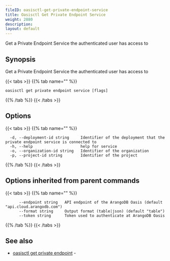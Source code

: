 ```yaml
---
fileID: oasisctl-get-private-endpoint-service
title: Oasisctl Get Private Endpoint Service
weight: 2880
description: 
layout: default
---
```

Get a Private Endpoint Service the authenticated user has access to

## Synopsis

Get a Private Endpoint Service the authenticated user has access to

{{< tabs >}}
{{% tab name="" %}}
```
oasisctl get private endpoint service [flags]
```
{{% /tab %}}
{{< /tabs >}}

## Options

{{< tabs >}}
{{% tab name="" %}}
```
  -d, --deployment-id string     Identifier of the deployment that the private endpoint service is connected to
  -h, --help                     help for service
  -o, --organization-id string   Identifier of the organization
  -p, --project-id string        Identifier of the project
```
{{% /tab %}}
{{< /tabs >}}

## Options inherited from parent commands

{{< tabs >}}
{{% tab name="" %}}
```
      --endpoint string   API endpoint of the ArangoDB Oasis (default "api.cloud.arangodb.com")
      --format string     Output format (table|json) (default "table")
      --token string      Token used to authenticate at ArangoDB Oasis
```
{{% /tab %}}
{{< /tabs >}}

## See also

* [oasisctl get private endpoint](oasisctl-get-private-endpoint)	 - 

